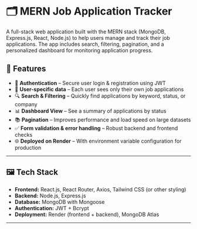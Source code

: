 # 🗂️ MERN Job Application Tracker

A full-stack web application built with the MERN stack (MongoDB, Express.js, React, Node.js) to help users manage and track their job applications. The app includes search, filtering, pagination, and a personalized dashboard for monitoring application progress.

## 🚀 Features

- 🔐 **Authentication** – Secure user login & registration using JWT
- 📄 **User-specific data** – Each user sees only their own job applications
- 🔍 **Search & Filtering** – Quickly find applications by keyword, status, or company
- 📊 **Dashboard View** – See a summary of applications by status
- 📚 **Pagination** – Improves performance and load speed on large datasets
- ✅ **Form validation & error handling** – Robust backend and frontend checks
- 🌐 **Deployed on Render** – With environment variable configuration for production

---

## 🖼️ Tech Stack

- **Frontend:** React.js, React Router, Axios, Tailwind CSS (or other styling)
- **Backend:** Node.js, Express.js
- **Database:** MongoDB with Mongoose
- **Authentication:** JWT + Bcrypt
- **Deployment:** Render (frontend + backend), MongoDB Atlas

---
